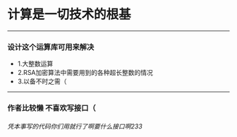 # 计算是一切技术的根基
***
### 设计这个运算库可用来解决
* 1.大整数运算
* 2.RSA加密算法中需要用到的各种超长整数的情况
* 3.以备不时之需（
***
### 作者比较懒 不喜欢写接口（
###### 凭本事写的代码你们用就行了啊要什么接口啊233
